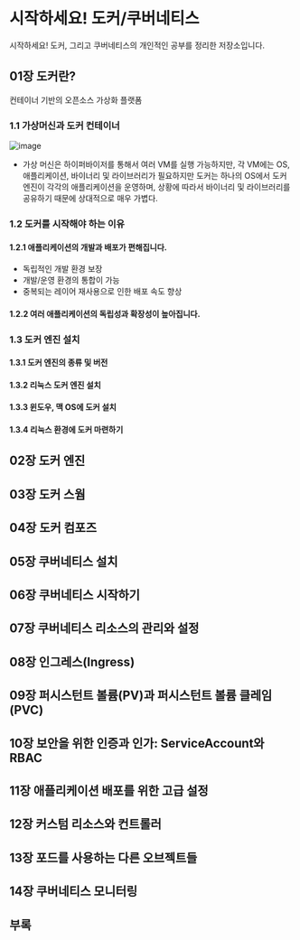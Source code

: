 # 시작하세요! 도커/쿠버네티스
 시작하세요! 도커, 그리고 쿠버네티스의 개인적인 공부를 정리한 저장소입니다.

## 01장 도커란?
컨테이너 기반의 오픈소스 가상화 플랫폼
### 1.1 가상머신과 도커 컨테이너
![image](https://user-images.githubusercontent.com/38122225/118396077-b5647800-b688-11eb-8736-6eb4e30b6207.png)

- 가상 머신은 하이퍼바이저를 통해서 여러 VM를 실행 가능하지만, 각 VM에는 OS, 애플리케이션, 바이너리 및 라이브러리가 필요하지만 도커는 하나의 OS에서 도커 엔진이 각각의 애플리케이션을 운영하며, 상황에 따라서 바이너리 및 라이브러리를 공유하기 때문에 상대적으로 매우 가볍다.
### 1.2 도커를 시작해야 하는 이유
#### 1.2.1 애플리케이션의 개발과 배포가 편해집니다.
- 독립적인 개발 환경 보장
- 개발/운영 환경의 통합이 가능
- 중복되는 레이어 재사용으로 인한 배포 속도 향상
#### 1.2.2 여러 애플리케이션의 독립성과 확장성이 높아집니다.
### 1.3 도커 엔진 설치
#### 1.3.1 도커 엔진의 종류 및 버전
#### 1.3.2 리눅스 도커 엔진 설치
#### 1.3.3 윈도우, 맥 OS에 도커 설치
#### 1.3.4 리눅스 환경에 도커 마련하기
## 02장 도커 엔진
## 03장 도커 스웜
## 04장 도커 컴포즈
## 05장 쿠버네티스 설치
## 06장 쿠버네티스 시작하기
## 07장 쿠버네티스 리소스의 관리와 설정
## 08장 인그레스(Ingress)
## 09장 퍼시스턴트 볼륨(PV)과 퍼시스턴트 볼륨 클레임(PVC)
## 10장 보안을 위한 인증과 인가: ServiceAccount와 RBAC
## 11장 애플리케이션 배포를 위한 고급 설정
## 12장 커스텀 리소스와 컨트롤러
## 13장 포드를 사용하는 다른 오브젝트들
## 14장 쿠버네티스 모니터링
## 부록
